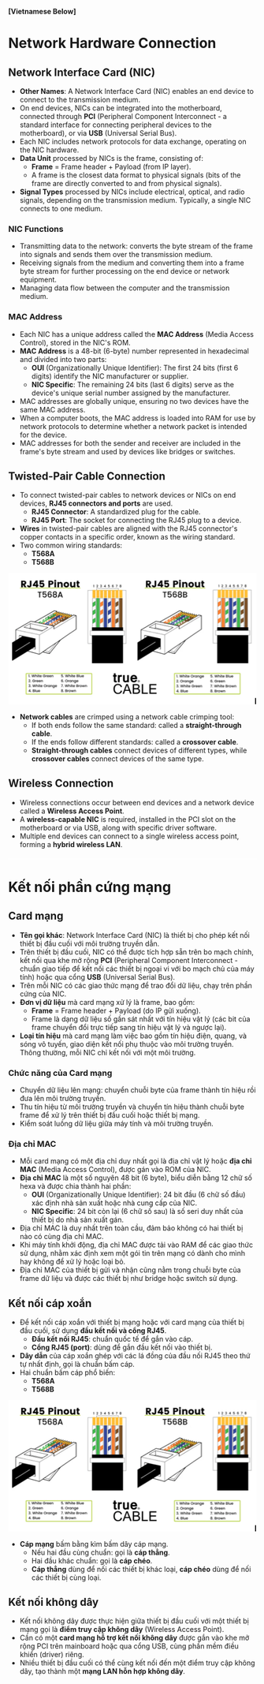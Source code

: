 **[Vietnamese Below]**

# Network Hardware Connection

## Network Interface Card (NIC)

- **Other Names**: A Network Interface Card (NIC) enables an end device to connect to the transmission medium.
- On end devices, NICs can be integrated into the motherboard, connected through **PCI** (Peripheral Component Interconnect - a standard interface for connecting peripheral devices to the motherboard), or via **USB** (Universal Serial Bus).
- Each NIC includes network protocols for data exchange, operating on the NIC hardware.
- **Data Unit** processed by NICs is the frame, consisting of:
  - **Frame** = Frame header + Payload (from IP layer).
  - A frame is the closest data format to physical signals (bits of the frame are directly converted to and from physical signals).
- **Signal Types** processed by NICs include electrical, optical, and radio signals, depending on the transmission medium. Typically, a single NIC connects to one medium.

### NIC Functions
- Transmitting data to the network: converts the byte stream of the frame into signals and sends them over the transmission medium.
- Receiving signals from the medium and converting them into a frame byte stream for further processing on the end device or network equipment.
- Managing data flow between the computer and the transmission medium.

### MAC Address
- Each NIC has a unique address called the **MAC Address** (Media Access Control), stored in the NIC's ROM.
- **MAC Address** is a 48-bit (6-byte) number represented in hexadecimal and divided into two parts:
  - **OUI** (Organizationally Unique Identifier): The first 24 bits (first 6 digits) identify the NIC manufacturer or supplier.
  - **NIC Specific**: The remaining 24 bits (last 6 digits) serve as the device's unique serial number assigned by the manufacturer.
- MAC addresses are globally unique, ensuring no two devices have the same MAC address.
- When a computer boots, the MAC address is loaded into RAM for use by network protocols to determine whether a network packet is intended for the device.
- MAC addresses for both the sender and receiver are included in the frame's byte stream and used by devices like bridges or switches.

## Twisted-Pair Cable Connection

- To connect twisted-pair cables to network devices or NICs on end devices, **RJ45 connectors and ports** are used.
  - **RJ45 Connector**: A standardized plug for the cable.
  - **RJ45 Port**: The socket for connecting the RJ45 plug to a device.
- **Wires** in twisted-pair cables are aligned with the RJ45 connector's copper contacts in a specific order, known as the wiring standard.
- Two common wiring standards:
  - **T568A**
  - **T568B**

<p align="center">
  <img src="../image/Chapter3/Cable.png" alt="Cable">
</p>


- **Network cables** are crimped using a network cable crimping tool:
  - If both ends follow the same standard: called a **straight-through cable**.
  - If the ends follow different standards: called a **crossover cable**.
  - **Straight-through cables** connect devices of different types, while **crossover cables** connect devices of the same type.

## Wireless Connection

- Wireless connections occur between end devices and a network device called a **Wireless Access Point**.
- A **wireless-capable NIC** is required, installed in the PCI slot on the motherboard or via USB, along with specific driver software.
- Multiple end devices can connect to a single wireless access point, forming a **hybrid wireless LAN**.

<div style="border-top: 2px solid white; margin: 20px 0;"></div>

# Kết nối phần cứng mạng

## Card mạng

- **Tên gọi khác**: Network Interface Card (NIC) là thiết bị cho phép kết nối thiết bị đầu cuối với môi trường truyền dẫn.
- Trên thiết bị đầu cuối, NIC có thể được tích hợp sẵn trên bo mạch chính, kết nối qua khe mở rộng **PCI** (Peripheral Component Interconnect - chuẩn giao tiếp để kết nối các thiết bị ngoại vi với bo mạch chủ của máy tính) hoặc qua cổng **USB** (Universal Serial Bus).
- Trên mỗi NIC có các giao thức mạng để trao đổi dữ liệu, chạy trên phần cứng của NIC.
- **Đơn vị dữ liệu** mà card mạng xử lý là frame, bao gồm:
  - **Frame** = Frame header + Payload (do IP gửi xuống).
  - Frame là dạng dữ liệu số gần sát nhất với tín hiệu vật lý (các bit của frame chuyển đổi trực tiếp sang tín hiệu vật lý và ngược lại).
- **Loại tín hiệu** mà card mạng làm việc bao gồm tín hiệu điện, quang, và sóng vô tuyến, giao diện kết nối phụ thuộc vào môi trường truyền. Thông thường, mỗi NIC chỉ kết nối với một môi trường.

### Chức năng của Card mạng
- Chuyển dữ liệu lên mạng: chuyển chuỗi byte của frame thành tín hiệu rồi đưa lên môi trường truyền.
- Thu tín hiệu từ môi trường truyền và chuyển tín hiệu thành chuỗi byte frame để xử lý trên thiết bị đầu cuối hoặc thiết bị mạng.
- Kiểm soát luồng dữ liệu giữa máy tính và môi trường truyền.

### Địa chỉ MAC
- Mỗi card mạng có một địa chỉ duy nhất gọi là địa chỉ vật lý hoặc **địa chỉ MAC** (Media Access Control), được gán vào ROM của NIC.
- **Địa chỉ MAC** là một số nguyên 48 bit (6 byte), biểu diễn bằng 12 chữ số hexa và được chia thành hai phần:
  - **OUI** (Organizationally Unique Identifier): 24 bit đầu (6 chữ số đầu) xác định nhà sản xuất hoặc nhà cung cấp của NIC.
  - **NIC Specific**: 24 bit còn lại (6 chữ số sau) là số seri duy nhất của thiết bị do nhà sản xuất gán.
- Địa chỉ MAC là duy nhất trên toàn cầu, đảm bảo không có hai thiết bị nào có cùng địa chỉ MAC.
- Khi máy tính khởi động, địa chỉ MAC được tải vào RAM để các giao thức sử dụng, nhằm xác định xem một gói tin trên mạng có dành cho mình hay không để xử lý hoặc loại bỏ.
- Địa chỉ MAC của thiết bị gửi và nhận cũng nằm trong chuỗi byte của frame dữ liệu và được các thiết bị như bridge hoặc switch sử dụng.

## Kết nối cáp xoắn

- Để kết nối cáp xoắn với thiết bị mạng hoặc với card mạng của thiết bị đầu cuối, sử dụng **đầu kết nối và cổng RJ45**.
  - **Đầu kết nối RJ45**: chuẩn quốc tế để gắn vào cáp.
  - **Cổng RJ45 (port)**: dùng để gắn đầu kết nối vào thiết bị.
- **Dây dẫn** của cáp xoắn ghép với các lá đồng của đầu nối RJ45 theo thứ tự nhất định, gọi là chuẩn bấm cáp.
- Hai chuẩn bấm cáp phổ biến:
  - **T568A**
  - **T568B**

<p align="center">
  <img src="../image/Chapter3/Cable.png" alt="Cable">
</p>


- **Cáp mạng** bấm bằng kìm bấm dây cáp mạng.
  - Nếu hai đầu cùng chuẩn: gọi là **cáp thẳng**.
  - Hai đầu khác chuẩn: gọi là **cáp chéo**.
  - **Cáp thẳng** dùng để nối các thiết bị khác loại, **cáp chéo** dùng để nối các thiết bị cùng loại.

## Kết nối không dây

- Kết nối không dây được thực hiện giữa thiết bị đầu cuối với một thiết bị mạng gọi là **điểm truy cập không dây** (Wireless Access Point).
- Cần có một **card mạng hỗ trợ kết nối không dây** được gắn vào khe mở rộng PCI trên mainboard hoặc qua cổng USB, cùng phần mềm điều khiển (driver) riêng.
- Nhiều thiết bị đầu cuối có thể cùng kết nối đến một điểm truy cập không dây, tạo thành một **mạng LAN hỗn hợp không dây**.
